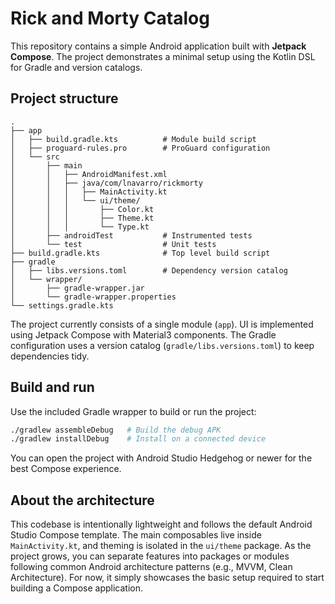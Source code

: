 # Rick and Morty Catalog

This repository contains a simple Android application built with **Jetpack Compose**. The project demonstrates a minimal setup using the Kotlin DSL for Gradle and version catalogs.

## Project structure

```
.
├── app
│   ├── build.gradle.kts          # Module build script
│   ├── proguard-rules.pro        # ProGuard configuration
│   └── src
│       ├── main
│       │   ├── AndroidManifest.xml
│       │   ├── java/com/lnavarro/rickmorty
│       │   │   ├── MainActivity.kt
│       │   │   └── ui/theme/
│       │   │       ├── Color.kt
│       │   │       ├── Theme.kt
│       │   │       └── Type.kt
│       ├── androidTest           # Instrumented tests
│       └── test                  # Unit tests
├── build.gradle.kts              # Top level build script
├── gradle
│   ├── libs.versions.toml        # Dependency version catalog
│   └── wrapper/
│       ├── gradle-wrapper.jar
│       └── gradle-wrapper.properties
└── settings.gradle.kts
```

The project currently consists of a single module (`app`). UI is implemented using Jetpack Compose with Material3 components. The Gradle configuration uses a version catalog (`gradle/libs.versions.toml`) to keep dependencies tidy.

## Build and run

Use the included Gradle wrapper to build or run the project:

```bash
./gradlew assembleDebug   # Build the debug APK
./gradlew installDebug    # Install on a connected device
```

You can open the project with Android Studio Hedgehog or newer for the best Compose experience.

## About the architecture

This codebase is intentionally lightweight and follows the default Android Studio Compose template. The main composables live inside `MainActivity.kt`, and theming is isolated in the `ui/theme` package. As the project grows, you can separate features into packages or modules following common Android architecture patterns (e.g., MVVM, Clean Architecture). For now, it simply showcases the basic setup required to start building a Compose application.
